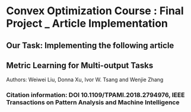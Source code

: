 # Convex Optimization Course : Final Project _ Article Implementation

## Our Task: Implementing the following article
## Metric Learning for Multi-output Tasks
Authors: Weiwei Liu, Donna Xu, Ivor W. Tsang and Wenjie Zhang

### Citation information: DOI 10.1109/TPAMI.2018.2794976, IEEE Transactions on Pattern Analysis and Machine Intelligence
